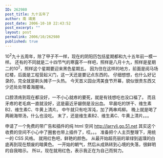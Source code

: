 ```yaml
---
ID: 262980
post_title: 九十五年了
author: 南 靖男
post_date: 2006-10-10 22:43:52
post_excerpt: ""
layout: post
permalink: 2006/10/262980
published: true
---
```

10<sup>2</sup>九十五周年，除了甲子不一样，现在的阴阳历包括星期都和九十五年前一模一样。
还有的不同就是二十四节气的寒露不一样吧，照样是八月十九，照样是星期二的10<sup>2</sup>，照样这个星期要迎来黑色星期五。
因为住在这样的地方，前面是阅马场红楼，后面是工程营起义门，这一天还是要记点东西的。
仔细想想，也什么好记录的，完全就是剃头摊子一头热。
今天首义园台湾美食节开幕，貌似很贵东西又少还处处带着海腥味。
<!--more-->
口腔溃疡到现在都没好，一不小心就疼的要死，就是有钱想吃也没口福了。
而且牙疼的老毛病一直就没好，这是最近牙龈倒是没出血。
早晨吃的饼干、维生素B2、维生素C、牛黄上清片。
中午就只有吃浑沌，加了两串鸡柳。
晚上就是喝了两碗海带汤，什么也没吃。
末了，还是维生素B2、维生素C、牛黄上清片。。。

申请了一个免费的带广告和插件的纯 html 空间 <a href="http://larryli.go.51.net">http://larryli.go.51.net</a>
其实这个收费的空间不小心中了圈套也带上插件了，哎。。。
准备把个人主页整理下，用统一的 CSS 风格。
就用红色吧，鲜艳的颜色。
从最开始超亮丽的翠绿到返璞的白底再到现在颓废的暗黄色。
一开始的朝气，然后从成熟转到心境的失落，很鲜明的自我暗示。
所以，现在就用红色，表示我正在为自己而努力。